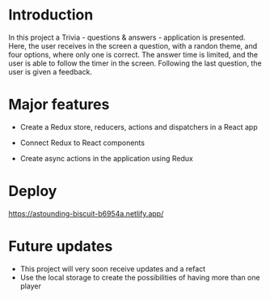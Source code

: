 # Introduction

In this project a Trivia - questions & answers - application is presented. Here, the user receives in the screen a question, with a randon theme, and four options, where only one is correct. The answer time is limited, and the user is able to follow the timer in the screen. Following the last question, the user is given a feedback.  

# Major features

  - Create a Redux store, reducers, actions and dispatchers in a React app

  - Connect Redux to React components 

  - Create async actions in the application using Redux

# Deploy

https://astounding-biscuit-b6954a.netlify.app/

# Future updates

- This project will very soon receive updates and a refact
- Use the local storage to create the possibilities of having more than one player
